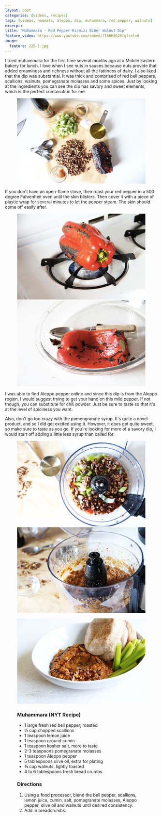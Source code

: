 ```yaml
---
layout: post
categories: [videos, recipes]
tags: [videos, nomeats, aleppo, dip, muhammara, red pepper, walnuts]
excerpt: 
title: "Muhammara - Red Pepper-Kırmızı Biber Walnut Dip"
feature_video: https://www.youtube.com/embed/7Ik6H8626fg?rel=0
image:
  feature: 225-1.jpg
---
```


I tried muhammara for the first time several months ago at a Middle Eastern bakery for lunch.  I love when I see nuts in sauces because nuts provide that added creaminess and richness without all the fattiness of dairy.  I also liked that the dip was substantial.  It was thick and comprised of red bell peppers, scallions, walnuts, pomegranate molasses and some spices.  Just by looking at the ingredients you can see the dip has savory and sweet elements, which is the perfect combination for me.

<figure>
    <img src="/images/225-4.jpg">
</figure>

If you don't have an open-flame stove, then roast your red pepper in a 500 degree Fahrenheit oven until the skin blisters.  Then cover it with a piece of plastic wrap for several minutes to let the pepper steam.  The skin should come off easily after.

<figure class="half">
<img src="/images/225-2.jpg">
<img src="/images/225-5.jpg">
</figure>

I was able to find Aleppo pepper online and since this dip is from the Aleppo region, I would suggest trying to get your hand on this mild pepper.  If not though, you can substitute for chili powder.  Just be sure to taste so that it's at the level of spiciness you want.  

Also, don't go too crazy with the pomengranate syrup.  It's quite a novel product, and so I did get excited using it.  However, it does get quite sweet, so make sure to taste as you go.  If you're looking for more of a savory dip, I would start off adding a little less syrup than called for.

<figure class="half">
<img src="/images/225-6.jpg">
<img src="/images/225-8.jpg">
</figure>

<figure>
    <img src="/images/225-9.jpg">
</figure>

<figure class="ingredients" markdown="1">

### Muhammara (NYT Recipe)

- 1 large fresh red bell pepper, roasted 
- ½ cup chopped scallions
- 1 teaspoon lemon juice
- 1 teaspoon ground cumin
- 1 teaspoon kosher salt, more to taste
- 2-3 teaspoons pomegranate molasses
- 1 teaspoon Aleppo pepper
- 5 tablespoons olive oil, extra for plating
- ¾ cup walnuts, lightly toasted
- 4 to 6 tablespoons fresh bread crumbs



</figure>

<figure class="directions" markdown="1">

### Directions

1. Using a food processor, blend the bell pepper, scallions, lemon juice, cumin, salt, pomegranate molasses, Aleppo pepper, olive oil and walnuts until desired consistency.
2. Add in breadcrumbs.
</figure>
